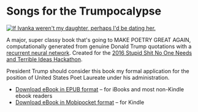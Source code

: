 # Songs for the Trumpocalypse

[![If Ivanka weren't my daughter, perhaps I'd be dating her.](http://i.imgur.com/KNcckAC.png)](http://i.imgur.com/KNcckAC.png)

A major, super classy book that's going to MAKE POETRY GREAT AGAIN, computationally generated from genuine Donald Trump quotations with a [recurrent neural network](https://github.com/rossgoodwin/neuralsnap). Created for the [2016 Stupid Shit No One Needs and Terrible Ideas Hackathon](http://www.stupidhackathon.com).

President Trump should consider this book my formal application for the position of United States Poet Laureate under his administration.

* [Download eBook in EPUB format](https://s3.amazonaws.com/rossgoodwin/trumpocalypse.epub) – for iBooks and most non-Kindle ebook readers
* [Download eBook in Mobipocket format](https://s3.amazonaws.com/rossgoodwin/trumpocalypse.mobi) – for Kindle
